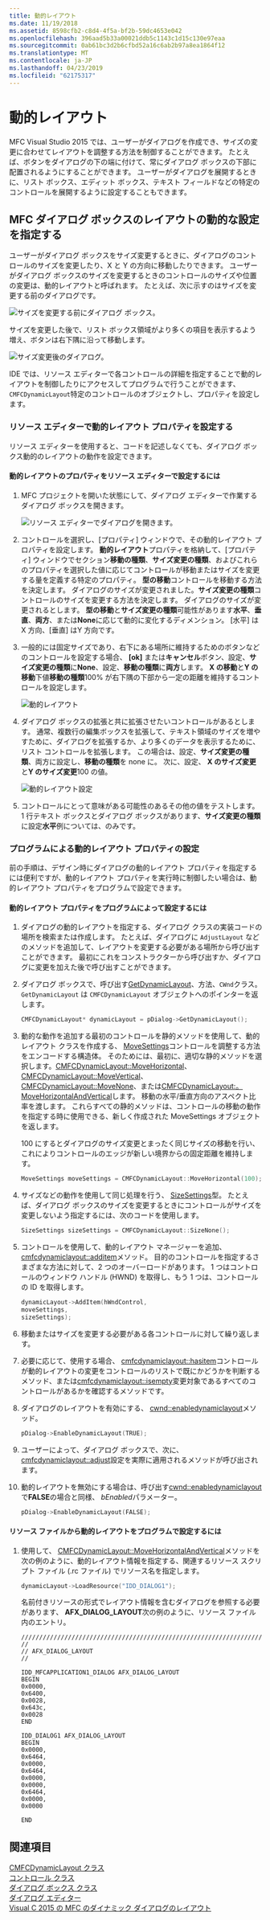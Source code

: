 ```yaml
---
title: 動的レイアウト
ms.date: 11/19/2018
ms.assetid: 8598cfb2-c8d4-4f5a-bf2b-59dc4653e042
ms.openlocfilehash: 396aad5b33a00021ddb5c1143c1d15c130e97eaa
ms.sourcegitcommit: 0ab61bc3d2b6cfbd52a16c6ab2b97a8ea1864f12
ms.translationtype: MT
ms.contentlocale: ja-JP
ms.lasthandoff: 04/23/2019
ms.locfileid: "62175317"
---
```

# <a name="dynamic-layout"></a>動的レイアウト

MFC Visual Studio 2015 では、ユーザーがダイアログを作成でき、サイズの変更に合わせてレイアウトを調整する方法を制御することができます。 たとえば、ボタンをダイアログの下の端に付けて、常にダイアログ ボックスの下部に配置されるようにすることができます。 ユーザーがダイアログを展開するときに、リスト ボックス、エディット ボックス、テキスト フィールドなどの特定のコントロールを展開するように設定することもできます。

## <a name="specifying-dynamic-layout-settings-for-an-mfc-dialog-box"></a>MFC ダイアログ ボックスのレイアウトの動的な設定を指定する

ユーザーがダイアログ ボックスをサイズ変更するときに、ダイアログのコントロールのサイズを変更したり、X と Y の方向に移動したりできます。 ユーザーがダイアログ ボックスのサイズを変更するときのコントロールのサイズや位置の変更は、動的レイアウトと呼ばれます。 たとえば、次に示すのはサイズを変更する前のダイアログです。

![サイズを変更する前にダイアログ ボックス。](../mfc/media/mfcdynamiclayout4.png "サイズを変更する前にダイアログ ボックス。")

サイズを変更した後で、リスト ボックス領域がより多くの項目を表示するよう増え、ボタンは右下隅に沿って移動します。

![サイズ変更後のダイアログ。](../mfc/media/mfcdynamiclayout5.png "サイズを変更した後のダイアログ。")

IDE では、リソース エディターで各コントロールの詳細を指定することで動的レイアウトを制御したりにアクセスしてプログラムで行うことができます、`CMFCDynamicLayout`特定のコントロールのオブジェクトし、プロパティを設定します。

### <a name="setting-dynamic-layout-properties-in-the-resource-editor"></a>リソース エディターで動的レイアウト プロパティを設定する

リソース エディターを使用すると、コードを記述しなくても、ダイアログ ボックス動的のレイアウトの動作を設定できます。

#### <a name="to-set-dynamic-layout-properties-in-the-resource-editor"></a>動的レイアウトのプロパティをリソース エディターで設定するには

1. MFC プロジェクトを開いた状態にして、ダイアログ エディターで作業するダイアログ ボックスを開きます。

   ![リソース エディターでダイアログを開きます。](../mfc/media/mfcdynamiclayout3.png "リソース エディターでダイアログを開きます。")

1. コントロールを選択し、[プロパティ] ウィンドウで、その動的レイアウト プロパティを設定します。 **動的レイアウト**プロパティを格納して、[プロパティ] ウィンドウでセクション**移動の種類**、**サイズ変更の種類**、およびこれらのプロパティを選択した値に応じてコントロールが移動またはサイズを変更する量を定義する特定のプロパティ。 **型の移動**コントロールを移動する方法を決定します。 ダイアログのサイズが変更されました。**サイズ変更の種類**コントロールのサイズを変更する方法を決定します。 ダイアログのサイズが変更されるとします。 **型の移動**と**サイズ変更の種類**可能性があります**水平**、**垂直**、**両方**、または**None**に応じて動的に変化するディメンション。 [水平] は X 方向、[垂直] はY 方向です。

1. 一般的には固定サイズであり、右下にある場所に維持するためのボタンなどのコントロールを設定する場合、 **[ok]** または**キャンセル**ボタン、設定、**サイズ変更の種類**に**None**、設定、**移動の種類**に**両方**します。 **X の移動**と**Y の移動**下値**移動の種類**100% が右下隅の下部から一定の距離を維持するコントロールを設定します。

   ![動的レイアウト](../mfc/media/mfcdynamiclayout1.png "動的レイアウト")

1. ダイアログ ボックスの拡張と共に拡張させたいコントロールがあるとします。 通常、複数行の編集ボックスを拡張して、テキスト領域のサイズを増やすために、ダイアログを拡張するか、より多くのデータを表示するために、リスト コントロールを拡張します。 この場合は、設定、**サイズ変更の種類**、両方に設定し、**移動の種類**を none に。 次に、設定、 **X のサイズ変更**と**Y のサイズ変更**100 の値。

   ![動的レイアウト設定](../mfc/media/mfcdynamiclayout2.png "動的レイアウト設定")

1. コントロールにとって意味がある可能性のあるその他の値をテストします。 1 行テキスト ボックスとダイアログ ボックスがあります、**サイズ変更の種類**に設定**水平**例については、のみです。

### <a name="setting-dynamic-layout-properties-programmatically"></a>プログラムによる動的レイアウト プロパティの設定

前の手順は、デザイン時にダイアログの動的レイアウト プロパティを指定するには便利ですが、動的レイアウト プロパティを実行時に制御したい場合は、動的レイアウト プロパティをプログラムで設定できます。

#### <a name="to-set-dynamic-layout-properties-programmatically"></a>動的レイアウト プロパティをプログラムによって設定するには

1. ダイアログの動的レイアウトを指定する、ダイアログ クラスの実装コードの場所を検索または作成します。 たとえば、ダイアログに `AdjustLayout` などのメソッドを追加して、レイアウトを変更する必要がある場所から呼び出すことができます。 最初にこれをコンストラクターから呼び出すか、ダイアログに変更を加えた後で呼び出すことができます。

1. ダイアログ ボックスで、呼び出す[GetDynamicLayout](../mfc/reference/cwnd-class.md#getdynamiclayout)、方法、`CWnd`クラス。 `GetDynamicLayout` は `CMFCDynamicLayout` オブジェクトへのポインターを返します。

    ```cpp
    CMFCDynamicLayout* dynamicLayout = pDialog->GetDynamicLayout();
    ```

1. 動的な動作を追加する最初のコントロールを静的メソッドを使用して、動的レイアウト クラスを作成する、 [MoveSettings](../mfc/reference/cmfcdynamiclayout-class.md#movesettings_structure)コントロールを調整する方法をエンコードする構造体。 そのためには、最初に、適切な静的メソッドを選択します。[CMFCDynamicLayout::MoveHorizontal](../mfc/reference/cmfcdynamiclayout-class.md#movehorizontal)、 [CMFCDynamicLayout::MoveVertical](../mfc/reference/cmfcdynamiclayout-class.md#movevertical)、 [CMFCDynamicLayout::MoveNone](../mfc/reference/cmfcdynamiclayout-class.md#movenone)、または[CMFCDynamicLayout:。MoveHorizontalAndVertical](../mfc/reference/cmfcdynamiclayout-class.md#movehorizontalandvertical)します。 移動の水平/垂直方向のアスペクト比率を渡します。 これらすべての静的メソッドは、コントロールの移動の動作を指定する時に使用できる、新しく作成された MoveSettings オブジェクトを返します。

   100 にするとダイアログのサイズ変更とまったく同じサイズの移動を行い、これによりコントロールのエッジが新しい境界からの固定距離を維持します。

    ```cpp
    MoveSettings moveSettings = CMFCDynamicLayout::MoveHorizontal(100);
    ```

1. サイズなどの動作を使用して同じ処理を行う、 [SizeSettings](../mfc/reference/cmfcdynamiclayout-class.md#sizesettings_structure)型。 たとえば、ダイアログ ボックスのサイズを変更するときにコントロールがサイズを変更しないよう指定するには、次のコードを使用します。

    ```cpp
    SizeSettings sizeSettings = CMFCDynamicLayout::SizeNone();
    ```

1. コントロールを使用して、動的レイアウト マネージャーを追加、 [cmfcdynamiclayout::additem](../mfc/reference/cmfcdynamiclayout-class.md#additem)メソッド。 目的のコントロールを指定するさまざまな方法に対して、2 つのオーバーロードがあります。 1 つはコントロールのウィンドウ ハンドル (HWND) を取得し、もう 1 つは、コントロールの ID を取得します。

    ```cpp
    dynamicLayout->AddItem(hWndControl,
    moveSettings,
    sizeSettings);
    ```

1. 移動またはサイズを変更する必要がある各コントロールに対して繰り返します。

1. 必要に応じて、使用する場合、 [cmfcdynamiclayout::hasitem](../mfc/reference/cmfcdynamiclayout-class.md#hasitem)コントロールが動的レイアウトの変更をコントロールのリストで既にかどうかを判断するメソッド、または[cmfcdynamiclayout::isempty](../mfc/reference/cmfcdynamiclayout-class.md#isempty)変更対象であるすべてのコントロールがあるかを確認するメソッドです。

1. ダイアログのレイアウトを有効にする、 [cwnd::enabledynamiclayout](../mfc/reference/cwnd-class.md#enabledynamiclayout)メソッド。

    ```cpp
    pDialog->EnableDynamicLayout(TRUE);
    ```

1. ユーザーによって、ダイアログ ボックスで、次に、 [cmfcdynamiclayout::adjust](../mfc/reference/cmfcdynamiclayout-class.md#adjust)設定を実際に適用されるメソッドが呼び出されます。

1. 動的レイアウトを無効にする場合は、呼び出す[cwnd::enabledynamiclayout](../mfc/reference/cwnd-class.md#enabledynamiclayout)で**FALSE**の場合と同様、 *bEnabled*パラメーター。

    ```cpp
    pDialog->EnableDynamicLayout(FALSE);
    ```

#### <a name="to-set-the-dynamic-layout-programmatically-from-a-resource-file"></a>リソース ファイルから動的レイアウトをプログラムで設定するには

1. 使用して、 [CMFCDynamicLayout::MoveHorizontalAndVertical](../mfc/reference/cmfcdynamiclayout-class.md#movehorizontalandvertical)メソッドを次の例のように、動的レイアウト情報を指定する、関連するリソース スクリプト ファイル (.rc ファイル) でリソース名を指定します。

    ```cpp
    dynamicLayout->LoadResource("IDD_DIALOG1");
    ```

   名前付きリソースの形式でレイアウト情報を含むダイアログを参照する必要があります、 **AFX_DIALOG_LAYOUT**次の例のように、リソース ファイル内のエントリ。

    ```RC
    /////////////////////////////////////////////////////////////////////////////
    //
    // AFX_DIALOG_LAYOUT
    //

    IDD_MFCAPPLICATION1_DIALOG AFX_DIALOG_LAYOUT
    BEGIN
    0x0000,
    0x6400,
    0x0028,
    0x643c,
    0x0028
    END

    IDD_DIALOG1 AFX_DIALOG_LAYOUT
    BEGIN
    0x0000,
    0x6464,
    0x0000,
    0x6464,
    0x0000,
    0x0000,
    0x6464,
    0x0000,
    0x0000

    END
    ```

## <a name="see-also"></a>関連項目

[CMFCDynamicLayout クラス](../mfc/reference/cmfcdynamiclayout-class.md)<br/>
[コントロール クラス](../mfc/control-classes.md)<br/>
[ダイアログ ボックス クラス](../mfc/dialog-box-classes.md)<br/>
[ダイアログ エディター](../windows/dialog-editor.md)<br/>
[Visual C 2015 の MFC のダイナミック ダイアログのレイアウト](https://mariusbancila.ro/blog/2015/07/27/dynamic-dialog-layout-for-mfc-in-visual-c-2015/)
